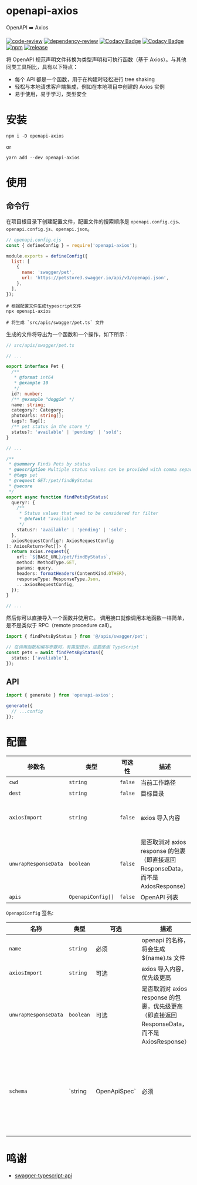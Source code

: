 # openapi-axios

OpenAPI ➡️ Axios

[![code-review](https://github.com/FrontEndDev-org/openapi-axios/actions/workflows/code-review.yml/badge.svg)](https://github.com/FrontEndDev-org/openapi-axios/actions/workflows/code-review.yml)
[![dependency-review](https://github.com/FrontEndDev-org/openapi-axios/actions/workflows/dependency-review.yml/badge.svg)](https://github.com/FrontEndDev-org/openapi-axios/actions/workflows/dependency-review.yml)
[![Codacy Badge](https://app.codacy.com/project/badge/Grade/4fa1acaeb717469caddfe21a84c50bb2)](https://app.codacy.com/gh/FrontEndDev-org/openapi-axios/dashboard?utm_source=gh&utm_medium=referral&utm_content=&utm_campaign=Badge_grade)
[![Codacy Badge](https://app.codacy.com/project/badge/Coverage/4fa1acaeb717469caddfe21a84c50bb2)](https://app.codacy.com/gh/FrontEndDev-org/openapi-axios/dashboard?utm_source=gh&utm_medium=referral&utm_content=&utm_campaign=Badge_coverage)
[![npm](https://img.shields.io/npm/v/openapi-axios)](https://npmjs.com/package/openapi-axios)
[![release](https://img.shields.io/github/v/release/FrontEndDev-org/openapi-axios)](https://github.com/FrontEndDev-org/openapi-axios/releases)

将 OpenAPI 规范声明文件转换为类型声明和可执行函数（基于 Axios）。与其他同类工具相比，具有以下特点：

- 每个 API 都是一个函数，用于在构建时轻松进行 tree shaking
- 轻松与本地请求客户端集成，例如在本地项目中创建的 Axios 实例
- 易于使用，易于学习，类型安全

# 安装

```shell
npm i -D openapi-axios
```

or

```shell
yarn add --dev openapi-axios
```

# 使用

## 命令行

在项目根目录下创建配置文件，配置文件的搜索顺序是 `openapi.config.cjs`、`openapi.config.js`、`openapi.json`。

```js
// openapi.config.cjs
const { defineConfig } = require('openapi-axios');

module.exports = defineConfig({
  list: [
    {
      name: 'swagger/pet',
      url: 'https://petstore3.swagger.io/api/v3/openapi.json',
    },
  ],
});
```

```shell
# 根据配置文件生成typescript文件
npx openapi-axios

# 将生成 `src/apis/swagger/pet.ts` 文件
```

生成的文件将导出为一个函数和一个操作，如下所示：

```ts
// src/apis/swagger/pet.ts

// ...

export interface Pet {
  /**
   * @format int64
   * @example 10
   */
  id?: number;
  /** @example "doggie" */
  name: string;
  category?: Category;
  photoUrls: string[];
  tags?: Tag[];
  /** pet status in the store */
  status?: 'available' | 'pending' | 'sold';
}

// ...

/**
 * @summary Finds Pets by status
 * @description Multiple status values can be provided with comma separated strings
 * @tags pet
 * @request GET:/pet/findByStatus
 * @secure
 */
export async function findPetsByStatus(
  query?: {
    /**
     * Status values that need to be considered for filter
     * @default "available"
     */
    status?: 'available' | 'pending' | 'sold';
  },
  axiosRequestConfig?: AxiosRequestConfig
): AxiosReturn<Pet[]> {
  return axios.request({
    url: `${BASE_URL}/pet/findByStatus`,
    method: MethodType.GET,
    params: query,
    headers: formatHeaders(ContentKind.OTHER),
    responseType: ResponseType.Json,
    ...axiosRequestConfig,
  });
}

// ...
```

然后你可以直接导入一个函数并使用它。 调用接口就像调用本地函数一样简单，是不是类似于 RPC（remote procedure call）。

```ts
import { findPetsByStatus } from '@/apis/swagger/pet';

// 在调用函数和编写参数时，有类型提示，这要感谢 TypeScript
const pets = await findPetsByStatus({
  status: ['avaliable'],
});
```

## API

```ts
import { generate } from 'openapi-axios';

generate({
  // ...config
});
```

# 配置

| 参数名                  | 类型                | 可选性     | 描述                                                             | 默认值                         |
|----------------------|-------------------|---------|----------------------------------------------------------------|-----------------------------|
| `cwd`                | `string`          | `false` | 当前工作路径                                                         | `process.cwd()`             |
| `dest`               | `string`          | `false` | 目标目录                                                           | `src/apis`                  |
| `axiosImport`        | `string`          | `false` | axios 导入内容                                                     | 默认从官方 Axios 导入，可以使用自己实现的客户端 |
| `unwrapResponseData` | `boolean`         | `false` | 是否取消对 axios response 的包裹（即直接返回 ResponseData，而不是 AxiosResponse） | `false`                     |
| `apis`               | `OpenapiConfig[]` | `false` | OpenAPI 列表                                                     | `[]`                        |

`OpenapiConfig` 签名:

| 名称                   | 类型        | 可选           | 描述                                                                   | 默认值                                          |
|----------------------|-----------|--------------|----------------------------------------------------------------------|----------------------------------------------|
| `name`               | `string`  | 必须           | openapi 的名称，将会生成 ${name}.ts 文件                                       | `undefined`                                  |
| `axiosImport`        | `string`  | 可选           | axios 导入内容，优先级更高                                                     | 无                                            |
| `unwrapResponseData` | `boolean` | 可选           | 是否取消对 axios response 的包裹，优先级更高（即直接返回 ResponseData，而不是 AxiosResponse） | `false`                                      |
| `schema`             | `string   | OpenApiSpec` | 必须                                                                   | openapi 的 schema，可以是一个链接地址，也可以是本地路径，也可以是一个对象 | `undefined` |

# 鸣谢

- [swagger-typescript-api](https://www.npmjs.com/package/swagger-typescript-api)

